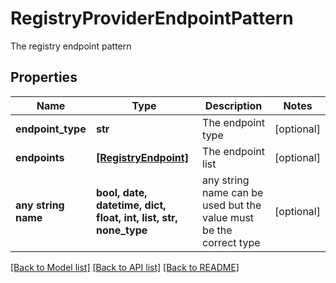 # RegistryProviderEndpointPattern

The registry endpoint pattern

## Properties
Name | Type | Description | Notes
------------ | ------------- | ------------- | -------------
**endpoint_type** | **str** | The endpoint type | [optional] 
**endpoints** | [**[RegistryEndpoint]**](RegistryEndpoint.md) | The endpoint list | [optional] 
**any string name** | **bool, date, datetime, dict, float, int, list, str, none_type** | any string name can be used but the value must be the correct type | [optional]

[[Back to Model list]](../README.md#documentation-for-models) [[Back to API list]](../README.md#documentation-for-api-endpoints) [[Back to README]](../README.md)


